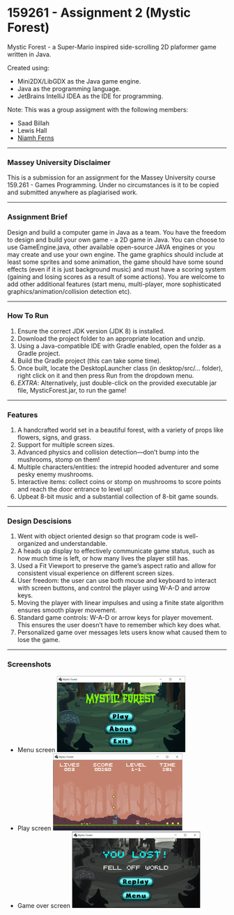 # 159261 - Assignment 2 (Mystic Forest)

Mystic Forest - a Super-Mario inspired side-scrolling 2D plaformer game written in Java. 

Created using:

- Mini2DX/LibGDX as the Java game engine.
- Java as the programming language.
- JetBrains IntelliJ IDEA as the IDE for programming.

Note: This was a group assigment with the following members:

- Saad Billah  
- Lewis Hall 
- [Niamh Ferns](https://github.com/NiamhFerns) 

---

### Massey University Disclaimer

This is a submission for an assignment for the Massey University course 159.261 - Games Programming. Under no circumstances is it to be copied and submitted anywhere as plagiarised work.

--- 

### Assignment Brief

Design and build a computer game in Java as a team. You have the freedom to design and build your own game - a 2D game in Java. You can choose to use GameEngine.java, other available open-source JAVA engines or you may create and use your own engine. The game graphics should include at least some sprites and some animation, the game should have some sound effects (even if it is just background music) and must have a scoring system (gaining and losing scores as a result of some actions). You are welcome to add other additional features (start menu, multi-player, more sophisticated graphics/animation/collision detection etc).

---

### How To Run

1. Ensure the correct JDK version (JDK 8) is installed. 
2. Download the project folder to an appropriate location and unzip.
3. Using a Java-compatible IDE with Gradle enabled, open the folder as a Gradle project. 
4. Build the Gradle project (this can take some time).
5. Once built, locate the DesktopLauncher class (in desktop/src/… folder), right click on it and then press Run from the dropdown menu.
6. *EXTRA*: Alternatively, just double-click on the provided executable jar file, MysticForest.jar, to run the game!

---

### Features

1. A handcrafted world set in a beautiful forest, with a variety of props like flowers, signs, and grass. 
2. Support for multiple screen sizes. 
3. Advanced physics and collision detection—don’t bump into the mushrooms, stomp on them!
4. Multiple characters/entities: the intrepid hooded adventurer and some pesky enemy mushrooms. 
5. Interactive items: collect coins or stomp on mushrooms to score points and reach the door entrance to level up!
6. Upbeat 8-bit music and a substantial collection of 8-bit game sounds.

---

### Design Descisions

1. Went with object oriented design so that program code is well-organized and understandable. 
2. A heads up display to effectively communicate game status, such as how much time is left, or how many lives the player still has.
3. Used a Fit Viewport to preserve the game’s aspect ratio and allow for consistent visual experience on different screen sizes.  
4. User freedom: the user can use both mouse and keyboard to interact with screen buttons, and control the player using W-A-D and arrow keys.
5. Moving the player with linear impulses and using a finite state algorithm ensures smooth player movement.
6. Standard game controls: W-A-D or arrow keys for player movement. This ensures the user doesn’t have to remember which key does what.
7. Personalized game over messages lets users know what caused them to lose the game. 

---

### Screenshots

- Menu screen
![Menu screen](menu-screen.png)
- Play screen
![Play screen](play-screen.png)
- Game over screen
![Game over screen](game-over-screen.png)
